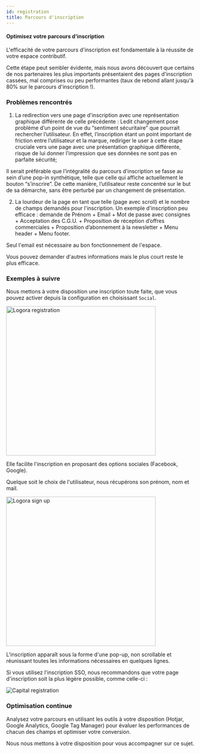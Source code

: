 ```yaml
---
id: registration
title: Parcours d'inscription
---
```


#### Optimisez votre parcours d'inscription

L'efficacité de votre parcours d'inscription est fondamentale à la réussite de votre espace contributif. 

Cette étape peut sembler évidente, mais nous avons découvert que certains de nos partenaires les plus importants présentaient des pages d'inscription cassées, mal comprises ou peu performantes (taux de rebond allant jusqu'à 80% sur le parcours d'inscription !). 


### Problèmes rencontrés 

1) La redirection vers une page d'inscription avec une représentation graphique différente de celle précédente : Ledit changement pose  problème d’un point de vue du “sentiment sécuritaire” que pourrait rechercher l’utilisateur. En effet, l’inscription étant un point important de friction entre l’utilisateur et la marque, rediriger le user à cette étape cruciale vers une page avec une présentation graphique différente, risque de lui donner l’impression que ses données ne sont pas en parfaite sécurité;

Il serait préférable que l’intégralité du parcours d’inscription se fasse au sein d’une pop-in synthétique, telle que celle qui affiche actuellement le bouton “s’inscrire”. De cette manière, l’utilisateur reste concentré sur le but de sa démarche, sans être perturbé par un changement de présentation.

2) La lourdeur de la page en tant que telle (page avec scroll) et le nombre de champs demandés pour l'inscription.
Un  exemple d'inscription peu efficace : demande de Prénom + Email + Mot de passe avec consignes + Acceptation des C.G.U. + Proposition de réception d’offres commerciales + Proposition d’abonnement à la newsletter + Menu header + Menu footer.

Seul l'email est nécessaire au bon fonctionnement de l'espace. 

Vous pouvez demander d'autres informations mais le plus court reste le plus efficace. 

### Exemples à suivre

Nous mettons à votre disposition une inscription toute faite, que vous pouvez activer depuis la configuration en choisissant `Social`. 

<img src="/img/logora_registration.png" alt="Logora registration" width="400"/>

Elle facilite l'inscription en proposant des options sociales (Facebook, Google). 

Quelque soit le choix de l'utilisateur, nous récupérons son prénom, nom et mail. 

<img src="/img/logora_sign_up.png" alt="Logora sign up" width="400"/>

L'inscription apparaît sous la forme d'une pop-up, non scrollable et réunissant toutes les informations nécessaires en quelques lignes. 

Si vous utilisez l'inscription SSO, nous recommandons que votre page d'inscription soit la plus légère possible, comme celle-ci : 

<img src="/img/capital_registration.png" alt="Capital registration"/>

### Optimisation continue 

Analysez votre parcours en utilisant les outils à votre disposition (Hotjar, Google Analytics, Google Tag Manager) pour évaluer les performances de chacun des champs et optimiser votre conversion. 

Nous nous mettons à votre disposition pour vous accompagner sur ce sujet.  
